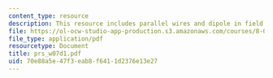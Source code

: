 ```yaml
---
content_type: resource
description: This resource includes parallel wires and dipole in field.
file: https://ol-ocw-studio-app-production.s3.amazonaws.com/courses/8-02t-electricity-and-magnetism-spring-2005/70e88a5e47f3eab8f6411d2376e13e27_prs_w07d1.pdf
file_type: application/pdf
resourcetype: Document
title: prs_w07d1.pdf
uid: 70e88a5e-47f3-eab8-f641-1d2376e13e27
---
```

